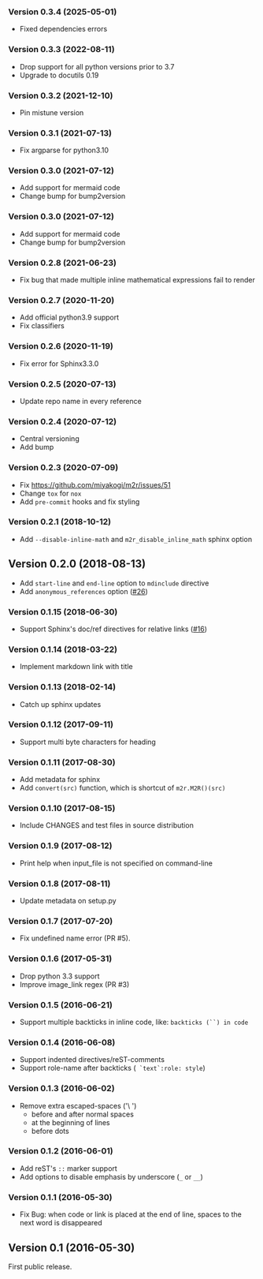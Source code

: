 ### Version 0.3.4 (2025-05-01)
* Fixed dependencies errors

### Version 0.3.3 (2022-08-11)
* Drop support for all python versions prior to 3.7
* Upgrade to docutils 0.19

### Version 0.3.2 (2021-12-10)
* Pin mistune version

### Version 0.3.1 (2021-07-13)
* Fix argparse for python3.10

### Version 0.3.0 (2021-07-12)
* Add support for mermaid code
* Change bump for bump2version

### Version 0.3.0 (2021-07-12)
* Add support for mermaid code
* Change bump for bump2version

### Version 0.2.8 (2021-06-23)
* Fix bug that made multiple inline mathematical expressions fail to render

### Version 0.2.7 (2020-11-20)
* Add official python3.9 support
* Fix classifiers

### Version 0.2.6 (2020-11-19)
* Fix error for Sphinx3.3.0

### Version 0.2.5 (2020-07-13)
* Update repo name in every reference

### Version 0.2.4 (2020-07-12)
* Central versioning
* Add bump

### Version 0.2.3 (2020-07-09)
* Fix https://github.com/miyakogi/m2r/issues/51
* Change `tox` for `nox`
* Add `pre-commit` hooks and fix styling

### Version 0.2.1 (2018-10-12)

* Add `--disable-inline-math` and `m2r_disable_inline_math` sphinx option

## Version 0.2.0 (2018-08-13)

* Add `start-line` and `end-line` option to `mdinclude` directive
* Add `anonymous_references` option ([#26](https://github.com/miyakogi/m2r/pull/26))

### Version 0.1.15 (2018-06-30)

* Support Sphinx's doc/ref directives for relative links ([#16](https://github.com/miyakogi/m2r/pull/16))

### Version 0.1.14 (2018-03-22)

* Implement markdown link with title

### Version 0.1.13 (2018-02-14)

* Catch up sphinx updates

### Version 0.1.12 (2017-09-11)

* Support multi byte characters for heading

### Version 0.1.11 (2017-08-30)

* Add metadata for sphinx
* Add `convert(src)` function, which is shortcut of `m2r.M2R()(src)`

### Version 0.1.10 (2017-08-15)

* Include CHANGES and test files in source distribution

### Version 0.1.9 (2017-08-12)

* Print help when input_file is not specified on command-line

### Version 0.1.8 (2017-08-11)

* Update metadata on setup.py

### Version 0.1.7 (2017-07-20)

* Fix undefined name error (PR #5).

### Version 0.1.6 (2017-05-31)

* Drop python 3.3 support
* Improve image_link regex (PR #3)

### Version 0.1.5 (2016-06-21)

* Support multiple backticks in inline code, like: ```backticks (``) in code```

### Version 0.1.4 (2016-06-08)

* Support indented directives/reST-comments
* Support role-name after backticks (`` `text`:role: style``)

### Version 0.1.3 (2016-06-02)

* Remove extra escaped-spaces ('\ ')
    * before and after normal spaces
    * at the beginning of lines
    * before dots

### Version 0.1.2 (2016-06-01)

* Add reST's `::` marker support
* Add options to disable emphasis by underscore (`_` or `__`)

### Version 0.1.1 (2016-05-30)

* Fix Bug: when code or link is placed at the end of line, spaces to the next word is disappeared

## Version 0.1 (2016-05-30)

First public release.
